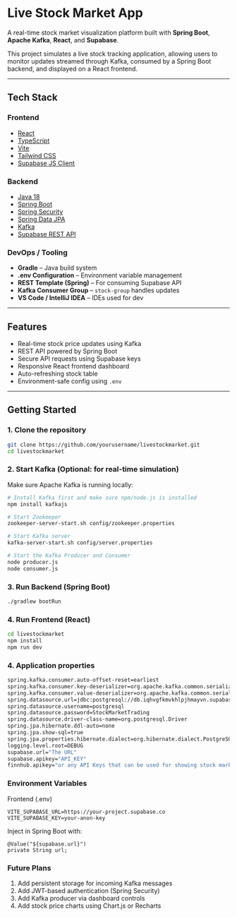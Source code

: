 # Live Stock Market App

A real-time stock market visualization platform built with **Spring Boot**, **Apache Kafka**, **React**, and **Supabase**.

This project simulates a live stock tracking application, allowing users to monitor updates streamed through Kafka, consumed by a Spring Boot backend, and displayed on a React frontend.

---

## Tech Stack

### Frontend
- [React](https://reactjs.org/)
- [TypeScript](https://www.typescriptlang.org/)
- [Vite](https://vitejs.dev/)
- [Tailwind CSS](https://tailwindcss.com/)
- [Supabase JS Client](https://supabase.com/docs/reference/javascript)

### Backend
- [Java 18](https://www.oracle.com/java/technologies/javase/jdk18-archive-downloads.html)
- [Spring Boot](https://spring.io/projects/spring-boot)
- [Spring Security](https://spring.io/projects/spring-security)
- [Spring Data JPA](https://spring.io/projects/spring-data-jpa)
- [Kafka](https://kafka.apache.org/)
- [Supabase REST API](https://supabase.com/)

### DevOps / Tooling
- **Gradle** – Java build system
- **.env Configuration** – Environment variable management
- **REST Template (Spring)** – For consuming Supabase API
- **Kafka Consumer Group** – `stock-group` handles updates
- **VS Code / IntelliJ IDEA** – IDEs used for dev

---

## Features

- Real-time stock price updates using Kafka
- REST API powered by Spring Boot
- Secure API requests using Supabase keys
- Responsive React frontend dashboard
- Auto-refreshing stock table
- Environment-safe config using `.env`

---

## Getting Started

### 1. Clone the repository
```bash
git clone https://github.com/yourusername/livestockmarket.git
cd livestockmarket

```
### 2. Start Kafka (Optional: for real-time simulation)

Make sure Apache Kafka is running locally:

```bash
# Install Kafka first and make sure npm/node.js is installed
npm install kafkajs

# Start Zookeeper
zookeeper-server-start.sh config/zookeeper.properties

# Start Kafka server
kafka-server-start.sh config/server.properties

# Start the Kafka Producer and Consumer
node producer.js
node consumer.js
```

### 3. Run Backend (Spring Boot)
```bash
./gradlew bootRun
```

### 4. Run Frontend (React)
```bash
cd livestockmarket
npm install
npm run dev
```

### 4. Application properties
```bash
spring.kafka.consumer.auto-offset-reset=earliest
spring.kafka.consumer.key-deserializer=org.apache.kafka.common.serialization.StringDeserializer
spring.kafka.consumer.value-deserializer=org.apache.kafka.common.serialization.StringDeserializer
spring.datasource.url=jdbc:postgresql://db.iqhvgfkmvkhlpjhmayvn.supabase.co:5432/postgres
spring.datasource.username=postgresql
spring.datasource.password=StockMarketTrading
spring.datasource.driver-class-name=org.postgresql.Driver
spring.jpa.hibernate.ddl-auto=none
spring.jpa.show-sql=true
spring.jpa.properties.hibernate.dialect=org.hibernate.dialect.PostgreSQLDialect
logging.level.root=DEBUG
supabase.url="The URL"
supabase.apikey="API_KEY"
finnhub.apikey="or any API Keys that can be used for showing stock market"

```

### Environment Variables
Frontend (.env)
```env
VITE_SUPABASE_URL=https://your-project.supabase.co
VITE_SUPABASE_KEY=your-anon-key
```

Inject in Spring Boot with:

```
@Value("${supabase.url}")
private String url;
```

### Future Plans
1. Add persistent storage for incoming Kafka messages
2. Add JWT-based authentication (Spring Security)
3. Add Kafka producer via dashboard controls
4. Add stock price charts using Chart.js or Recharts
